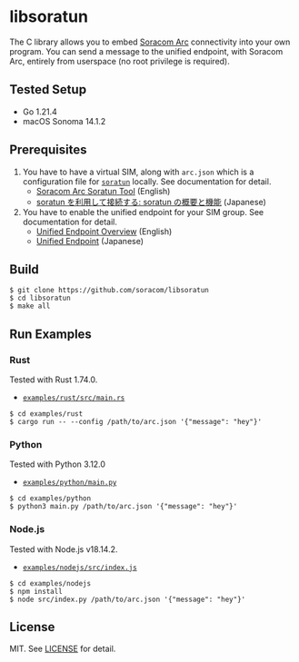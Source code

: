 # libsoratun

The C library allows you to embed [Soracom Arc](https://users.soracom.io/ja-jp/docs/arc/) connectivity into your own program. You can send a message to the unified endpoint, with Soracom Arc, entirely from userspace (no root privilege is required).

## Tested Setup

- Go 1.21.4
- macOS Sonoma 14.1.2

## Prerequisites

1. You have to have a virtual SIM, along with `arc.json` which is a configuration file for [`soratun`](https://github.com/soracom/soratun/) locally. See documentation for detail.
   - [Soracom Arc Soratun Tool](https://developers.soracom.io/en/docs/arc/soratun/) (English)
   - [soratun を利用して接続する: soratun の概要と機能](https://users.soracom.io/ja-jp/docs/arc/soratun-overview/) (Japanese)
2. You have to enable the unified endpoint for your SIM group. See documentation for detail.
   - [Unified Endpoint Overview](https://developers.soracom.io/en/docs/unified-endpoint/) (English)
   - [Unified Endpoint](https://users.soracom.io/ja-jp/docs/unified-endpoint/) (Japanese)

## Build

```console
$ git clone https://github.com/soracom/libsoratun
$ cd libsoratun
$ make all
```

## Run Examples

### Rust

Tested with Rust 1.74.0.

- [`examples/rust/src/main.rs`](examples/rust/src/main.rs)

```console
$ cd examples/rust
$ cargo run -- --config /path/to/arc.json '{"message": "hey"}'
```

### Python

Tested with Python 3.12.0

- [`examples/python/main.py`](examples/python/main.py)

```console
$ cd examples/python
$ python3 main.py /path/to/arc.json '{"message": "hey"}'
```

### Node.js

Tested with Node.js v18.14.2.

- [`examples/nodejs/src/index.js`](examples/nodejs/src/index.js)

```console
$ cd examples/nodejs
$ npm install
$ node src/index.py /path/to/arc.json '{"message": "hey"}'
```

## License

MIT. See [LICENSE](LICENSE) for detail.
